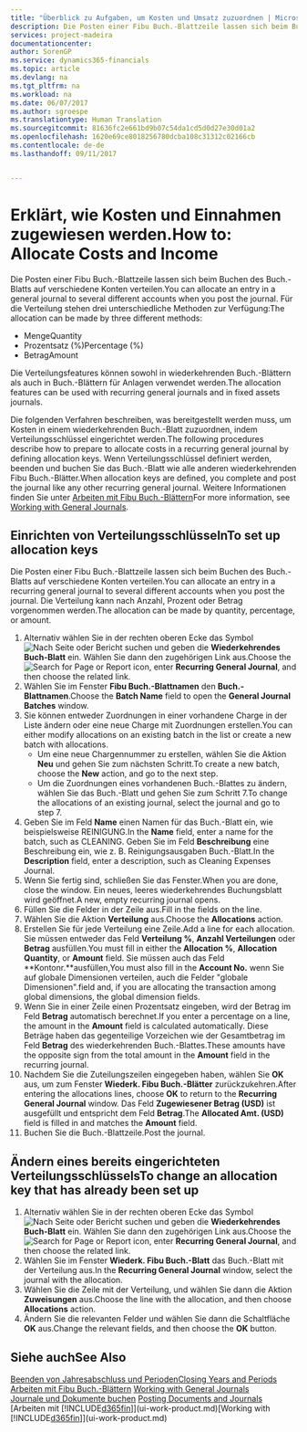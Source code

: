 ```yaml
---
title: "Überblick zu Aufgaben, um Kosten und Umsatz zuzuordnen | Microsoft Docs"
description: Die Posten einer Fibu Buch.-Blattzeile lassen sich beim Buchen des Buch.-Blatts auf verschiedene Konten verteilen.
services: project-madeira
documentationcenter: 
author: SorenGP
ms.service: dynamics365-financials
ms.topic: article
ms.devlang: na
ms.tgt_pltfrm: na
ms.workload: na
ms.date: 06/07/2017
ms.author: sgroespe
ms.translationtype: Human Translation
ms.sourcegitcommit: 81636fc2e661bd9b07c54da1cd5d0d27e30d01a2
ms.openlocfilehash: 1620e69ce8018256780dcba108c31312c02166cb
ms.contentlocale: de-de
ms.lasthandoff: 09/11/2017


---
```

# <a name="how-to-allocate-costs-and-income"></a><span data-ttu-id="be05b-103">Erklärt, wie Kosten und Einnahmen zugewiesen werden.</span><span class="sxs-lookup"><span data-stu-id="be05b-103">How to: Allocate Costs and Income</span></span>
<span data-ttu-id="be05b-104">Die Posten einer Fibu Buch.-Blattzeile lassen sich beim Buchen des Buch.-Blatts auf verschiedene Konten verteilen.</span><span class="sxs-lookup"><span data-stu-id="be05b-104">You can allocate an entry in a general journal to several different accounts when you post the journal.</span></span> <span data-ttu-id="be05b-105">Für die Verteilung stehen drei unterschiedliche Methoden zur Verfügung:</span><span class="sxs-lookup"><span data-stu-id="be05b-105">The allocation can be made by three different methods:</span></span>

* <span data-ttu-id="be05b-106">Menge</span><span class="sxs-lookup"><span data-stu-id="be05b-106">Quantity</span></span>
* <span data-ttu-id="be05b-107">Prozentsatz (%)</span><span class="sxs-lookup"><span data-stu-id="be05b-107">Percentage (%)</span></span>
* <span data-ttu-id="be05b-108">Betrag</span><span class="sxs-lookup"><span data-stu-id="be05b-108">Amount</span></span>

<span data-ttu-id="be05b-109">Die Verteilungsfeatures können sowohl in wiederkehrenden Buch.-Blättern als auch in Buch.-Blättern für Anlagen verwendet werden.</span><span class="sxs-lookup"><span data-stu-id="be05b-109">The allocation features can be used with recurring general journals and in fixed assets journals.</span></span>
<!--You can also distribute the cost or revenue of a line to an intercompany partner when you post a sales or purchase document. When you post the document, a line will be posted in your general journal, and a corresponding line will be created in the intercompany outbox.-->

<span data-ttu-id="be05b-110">Die folgenden Verfahren beschreiben, was bereitgestellt werden muss, um Kosten in einem wiederkehrenden Buch.-Blatt zuzuordnen, indem Verteilungsschlüssel eingerichtet werden.</span><span class="sxs-lookup"><span data-stu-id="be05b-110">The following procedures describe how to prepare to allocate costs in a recurring general journal by defining allocation keys.</span></span> <span data-ttu-id="be05b-111">Wenn Verteilungsschlüssel definiert werden, beenden und buchen Sie das Buch.-Blatt wie alle anderen wiederkehrenden Fibu Buch.-Blätter.</span><span class="sxs-lookup"><span data-stu-id="be05b-111">When allocation keys are defined, you complete and post the journal like any other recurring general journal.</span></span> <span data-ttu-id="be05b-112">Weitere Informationen finden Sie unter [Arbeiten mit Fibu Buch.-Blättern](ui-work-general-journals.md)</span><span class="sxs-lookup"><span data-stu-id="be05b-112">For more information, see [Working with General Journals](ui-work-general-journals.md).</span></span>

## <a name="to-set-up-allocation-keys"></a><span data-ttu-id="be05b-113">Einrichten von Verteilungsschlüsseln</span><span class="sxs-lookup"><span data-stu-id="be05b-113">To set up allocation keys</span></span>
<span data-ttu-id="be05b-114">Die Posten einer Fibu Buch.-Blattzeile lassen sich beim Buchen des Buch.-Blatts auf verschiedene Konten verteilen.</span><span class="sxs-lookup"><span data-stu-id="be05b-114">You can allocate an entry in a recurring general journal to several different accounts when you post the journal.</span></span> <span data-ttu-id="be05b-115">Die Verteilung kann nach Anzahl, Prozent oder Betrag vorgenommen werden.</span><span class="sxs-lookup"><span data-stu-id="be05b-115">The allocation can be made by quantity, percentage, or amount.</span></span>
1. <span data-ttu-id="be05b-116">Alternativ wählen Sie in der rechten oberen Ecke das Symbol ![Nach Seite oder Bericht suchen](media/ui-search/search_small.png "Nach Seite oder Bericht suchen") und geben die **Wiederkehrendes Buch-Blatt** ein. Wählen Sie dann den zugehörigen Link aus.</span><span class="sxs-lookup"><span data-stu-id="be05b-116">Choose the ![Search for Page or Report](media/ui-search/search_small.png "Search for Page or Report icon") icon, enter **Recurring General Journal**, and then choose the related link.</span></span>
2. <span data-ttu-id="be05b-117">Wählen Sie im Fenster **Fibu Buch.-Blattnamen** den **Buch.-Blattnamen**.</span><span class="sxs-lookup"><span data-stu-id="be05b-117">Choose the **Batch Name** field to open the **General Journal Batches** window.</span></span>
3. <span data-ttu-id="be05b-118">Sie können entweder Zuordnungen in einer vorhandene Charge in der Liste ändern oder eine neue Charge mit Zuordnungen erstellen.</span><span class="sxs-lookup"><span data-stu-id="be05b-118">You can either modify allocations on an existing batch in the list or create a new batch with allocations.</span></span>
   * <span data-ttu-id="be05b-119">Um eine neue Chargennummer zu erstellen, wählen Sie die Aktion **Neu** und gehen Sie zum nächsten Schritt.</span><span class="sxs-lookup"><span data-stu-id="be05b-119">To create a new batch, choose the **New** action, and go to the next step.</span></span>
   * <span data-ttu-id="be05b-120">Um die Zuordnungen eines vorhandenen Buch.-Blattes zu ändern, wählen Sie das Buch.-Blatt und gehen Sie zum Schritt 7.</span><span class="sxs-lookup"><span data-stu-id="be05b-120">To change the allocations of an existing journal, select the journal and go to step 7.</span></span>    
4. <span data-ttu-id="be05b-121">Geben Sie im Feld **Name** einen Namen für das Buch.-Blatt ein, wie beispielsweise REINIGUNG.</span><span class="sxs-lookup"><span data-stu-id="be05b-121">In the **Name** field, enter a name for the batch, such as CLEANING.</span></span> <span data-ttu-id="be05b-122">Geben Sie im Feld **Beschreibung** eine Beschreibung ein, wie z. B. Reinigungsausgaben Buch.-Blatt.</span><span class="sxs-lookup"><span data-stu-id="be05b-122">In the **Description** field, enter a description, such as Cleaning Expenses Journal.</span></span>
5. <span data-ttu-id="be05b-123">Wenn Sie fertig sind, schließen Sie das Fenster.</span><span class="sxs-lookup"><span data-stu-id="be05b-123">When you are done, close the window.</span></span> <span data-ttu-id="be05b-124">Ein neues, leeres wiederkehrendes Buchungsblatt wird geöffnet.</span><span class="sxs-lookup"><span data-stu-id="be05b-124">A new, empty recurring journal opens.</span></span>
6. <span data-ttu-id="be05b-125">Füllen Sie die Felder in der Zeile aus.</span><span class="sxs-lookup"><span data-stu-id="be05b-125">Fill in the fields on the line.</span></span>
7. <span data-ttu-id="be05b-126">Wählen Sie die Aktion **Verteilung** aus.</span><span class="sxs-lookup"><span data-stu-id="be05b-126">Choose the **Allocations** action.</span></span>
8. <span data-ttu-id="be05b-127">Erstellen Sie für jede Verteilung eine Zeile.</span><span class="sxs-lookup"><span data-stu-id="be05b-127">Add a line for each allocation.</span></span> <span data-ttu-id="be05b-128">Sie müssen entweder das Feld **Verteilung %**, **Anzahl Verteilungen** oder **Betrag** ausfüllen.</span><span class="sxs-lookup"><span data-stu-id="be05b-128">You must fill in either the **Allocation %**, **Allocation Quantity**, or **Amount** field.</span></span> <span data-ttu-id="be05b-129">Sie müssen auch das Feld **Kontonr.**ausfüllen,</span><span class="sxs-lookup"><span data-stu-id="be05b-129">You must also fill in the **Account No.**</span></span> <span data-ttu-id="be05b-130">wenn Sie auf globale Dimensionen verteilen, auch die Felder "globale Dimensionen".</span><span class="sxs-lookup"><span data-stu-id="be05b-130">field and, if you are allocating the transaction among global dimensions, the global dimension fields.</span></span>
9. <span data-ttu-id="be05b-131">Wenn Sie in einer Zeile einen Prozentsatz eingeben, wird der Betrag im Feld **Betrag** automatisch berechnet.</span><span class="sxs-lookup"><span data-stu-id="be05b-131">If you enter a percentage on a line, the amount in the **Amount** field is calculated automatically.</span></span> <span data-ttu-id="be05b-132">Diese Beträge haben das gegenteilige Vorzeichen wie der Gesamtbetrag im Feld **Betrag** des wiederkehrenden Buch.-Blattes.</span><span class="sxs-lookup"><span data-stu-id="be05b-132">These amounts have the opposite sign from the total amount in the **Amount** field in the recurring journal.</span></span>
10. <span data-ttu-id="be05b-133">Nachdem Sie die Zuteilungszeilen eingegeben haben, wählen Sie **OK** aus, um zum Fenster **Wiederk. Fibu Buch.-Blätter** zurückzukehren.</span><span class="sxs-lookup"><span data-stu-id="be05b-133">After entering the allocations lines, choose **OK** to return to the **Recurring General Journal** window.</span></span> <span data-ttu-id="be05b-134">Das Feld **Zugewiesener Betrag (USD)** ist ausgefüllt und entspricht dem Feld **Betrag**.</span><span class="sxs-lookup"><span data-stu-id="be05b-134">The **Allocated Amt. (USD)** field is filled in and matches the **Amount** field.</span></span>
11. <span data-ttu-id="be05b-135">Buchen Sie die Buch.-Blattzeile.</span><span class="sxs-lookup"><span data-stu-id="be05b-135">Post the journal.</span></span>

## <a name="to-change-an-allocation-key-that-has-already-been-set-up"></a><span data-ttu-id="be05b-136">Ändern eines bereits eingerichteten Verteilungsschlüssels</span><span class="sxs-lookup"><span data-stu-id="be05b-136">To change an allocation key that has already been set up</span></span>
1. <span data-ttu-id="be05b-137">Alternativ wählen Sie in der rechten oberen Ecke das Symbol ![Nach Seite oder Bericht suchen](media/ui-search/search_small.png "Nach Seite oder Bericht suchen") und geben die **Wiederkehrendes Buch-Blatt** ein. Wählen Sie dann den zugehörigen Link aus.</span><span class="sxs-lookup"><span data-stu-id="be05b-137">Choose the ![Search for Page or Report](media/ui-search/search_small.png "Search for Page or Report icon") icon, enter **Recurring General Journal**, and then choose the related link.</span></span>
2. <span data-ttu-id="be05b-138">Wählen Sie im Fenster **Wiederk. Fibu Buch.-Blatt** das Buch.-Blatt mit der Verteilung aus.</span><span class="sxs-lookup"><span data-stu-id="be05b-138">In the **Recurring General Journal** window, select the journal with the allocation.</span></span>
3. <span data-ttu-id="be05b-139">Wählen Sie die Zeile mit der Verteilung, und wählen Sie dann die Aktion **Zuweisungen** aus.</span><span class="sxs-lookup"><span data-stu-id="be05b-139">Choose the line with the allocation, and then choose **Allocations** action.</span></span>
4. <span data-ttu-id="be05b-140">Ändern Sie die relevanten Felder und wählen Sie dann die Schaltfläche **OK** aus.</span><span class="sxs-lookup"><span data-stu-id="be05b-140">Change the relevant fields, and then choose the **OK** button.</span></span>

## <a name="see-also"></a><span data-ttu-id="be05b-141">Siehe auch</span><span class="sxs-lookup"><span data-stu-id="be05b-141">See Also</span></span>
[<span data-ttu-id="be05b-142">Beenden von Jahresabschluss und Perioden</span><span class="sxs-lookup"><span data-stu-id="be05b-142">Closing Years and Periods</span></span>](year-close-years-periods.md)  
<span data-ttu-id="be05b-143">[Arbeiten mit Fibu Buch.-Blättern](ui-work-general-journals.md)  </span><span class="sxs-lookup"><span data-stu-id="be05b-143">[Working with General Journals](ui-work-general-journals.md)  </span></span>  
<span data-ttu-id="be05b-144">[Journale und Dokumente buchen](ui-post-documents-journals.md)  </span><span class="sxs-lookup"><span data-stu-id="be05b-144">[Posting Documents and Journals](ui-post-documents-journals.md)  </span></span>  
<span data-ttu-id="be05b-145">[Arbeiten mit [!INCLUDE[d365fin](includes/d365fin_md.md)]](ui-work-product.md)</span><span class="sxs-lookup"><span data-stu-id="be05b-145">[Working with [!INCLUDE[d365fin](includes/d365fin_md.md)]](ui-work-product.md)</span></span>

